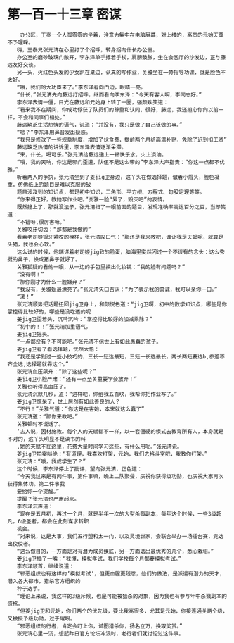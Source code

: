 # 第一百一十三章 密谋
        办公区，王泰一个人孤零零的坐着，注意力集中在电脑屏幕，对上楼的，高贵的元始天尊不予理睬。
       嗨，王泰兄张元清在心里打了个招呼，转身拐向什长办公室。
       办公室的磨砂玻璃门敞开，李东泽单手撑着手杖，肩膀鼓胀，坐在会客厅的沙发边，正与藤远友好交谈。
       另一头，火红色头发的少女趴在桌边，认真的写作业，关雅坐在一旁指导功课，就是脸色不太好。
       “哦，我们的大功臣来了。”李东泽看向门边，眼睛一亮。
       “什长，”张元清先向藤远打招呼，继而看向李东泽：“今天有客人啊，李同志好。”
       李东泽表情一僵，目光在藤远和元始身上转了一圈，强颜欢笑道：
       “看来我不在期间，你成功俘获了队员们的尊重和认同，很好，藤远，我还担心你向以前一样，不会和同事们相处。”
       藤远缺乏生活热情的语气，说道：“并没有，我只是做了自己该做的事。”
       “嗯？”李东泽用鼻音发出疑惑。
       “我只是修改了一些规章制度，增加了伙食费，提前两个月给高温补贴，免除了迟到扣工资”
       藤远缺乏热情的讲诉里，李东泽表情逐渐呆滞。
       “来，什长，喝可乐。”张元清给藤远递上一杯快乐水，火上浇油。
       “哦，我的天呐，你这是邪门歪道，队伍不是这么带的”李东泽大声指责：“你这一点都不优雅。”
       听着两人的争执，张元清坐到了姜jig卫身边，这丫头在做选择题，皱着小眉头，脸色凝重，仿佛纸上的题目是难以克服的敌
       题目涉及到的知识点，都是初中知识，三角形、平方根、方程式、勾股定理等等。
       “你来得正好，教她写作业吧。”关雅一脸“累了，毁灭吧”的表情。
       既然撞上了，那就没法子，张元清扫了一眼前面的题目，发现准确率高达百分之百，当即笑道：
       “不错呀,很厉害嘛。”
       关雅咬牙切齿：“那都是我做的”
       看着老司姬银牙紧咬的模样，张元清叹口气：“那还是我来教吧，谁让我是天蝎呢，就算是头猪，我也会心软。”
       这么说的时候，他端详着老司姬jig致的脸蛋，脑海里突然闪过一个不该有的念头：这么秀挺的鼻子，换成猪鼻子就好了。
       关雅狐疑的看他一眼，从一边的手包里摸出化妆镜：“我的脸有问题吗？”
       “没有啊！”
       “那你刚才为什么一脸嫌弃？”
       “我没有，关雅姐最漂亮了。”张元清矢口否认：“为了表示我的真诚，我可以亲你一口。”
       “滚！”
       张元清顺势把话题扭回jig卫身上，和颜悦色道：“jig卫啊，初中的数学知识点，哪些是你掌控得比较好的，哪些是没吃透的呢
       姜jig卫歪着头，沉吟沉吟：“掌控得比较好的加减乘除？”
       “初中的！！”张元清加重语气。
       姜jig卫摇头。
       “一点都没有？不可能吧。”张元清不信世上有如此愚蠢的孩子。
       姜jig卫看了看选择题，恍然大悟：
       “我还是学到过一些小技巧的，三长一短选最短，三短一长选最长，两长两短要选b,参差不齐全选,选择题就靠这个。”
       张元清血压飙升：“除了这些呢？”
       姜jig卫小脸严肃：“还有一点至关重要学会放弃！”
       关雅也听得高血压了。
       张元清沉默几秒，道：“这样吧，你给我五百块，我帮你把作业写了。”
       姜jig卫惊呆了，世上居然有如此善良的人？
       “不行！”关雅气道：“你这是在害她，本来就这么蠢了”
       张元清道：“那你来教吧。”
       关雅顿时不说话了。
       ‘古人说，因材施教。每个人的天赋都不一样，以一套僵硬的模式去教育所有人，本身就是不对的，这丫头明显不是读书的料
       ,她的天赋不在这里，花费大量时间学习这些，有什么用呢。”张元清说。
       姜jig卫拍案叫绝：“有道理，我喜欢打架，元始，我们去格斗室吧，我教你打架。”
       张元清：“哦，我成学生了？”
       这个时候，李东泽停止了批评，望向张元清，正色道：
       “今天我过来是有两件事，第件事嘛，晚上二队聚餐，庆祝你获得级功勋，也庆祝大家再次获得集体功。第二件事我
       要给你一个提醒。”
       提醒？张元清也严肃起来。
       李东泽沉声道：
       “现在是五月初，再过一个月，就是半年一次的大型杀戮副本，每年这个时候，一些3级超凡，6级圣者，都会在此刻谋求转职
       机会。
       “对来说，这是大事，我们五行盟和太一门，以及灵境世家，会联合举办一场擂台赛，竞选出佼佼者。
       “这么做目的，一方面是对有潜力成员摸底，另一方面选出最优秀的几个，悉心栽培。”
       姜jig卫插了一嘴：“我懂，模拟孝试，我们学校每个月都要模拟考试。”
       李东泽颔首，继续说道：
       “邪恶组织也有这样的’模拟考试’，但更血腥更残忍，他们的做法，是派遣有潜力的天才，潜入各大都市，猎杀官方组织的
       种子选手。
       “理论上来说，我这样的3级斥候，也是可能被猎杀的对象，因为我也有参与年中杀戮副本的资格。
       “但姜jig卫和元始，你们两个的优先级，要比我高很多，尤其是元始，你接连通关两个级，又被授予级功勋，过于耀眼。
       “邪恶组织的行者，肯定会盯上你，试图猎杀你，扬名立万，换取奖赏。”
       张元清心里一沉，想起昨日官方论坛冲浪时，老行者们就讨论过这件事。